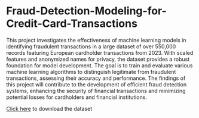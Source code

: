 # Fraud-Detection-Modeling-for-Credit-Card-Transactions
This project investigates the effectiveness of machine learning models in identifying fraudulent transactions in a large dataset of over 550,000 records featuring European cardholder transactions from 2023. With scaled features and anonymized names for privacy, the dataset provides a robust foundation for model development. The goal is to train and evaluate various machine learning algorithms to distinguish legitimate from fraudulent transactions, assessing their accuracy and performance. The findings of this project will contribute to the development of efficient fraud detection systems, enhancing the security of financial transactions and minimizing potential losses for cardholders and financial institutions.

[Click here](https://www.kaggle.com/datasets/nelgiriyewithana/credit-card-fraud-detection-dataset-2023) to download the dataset

